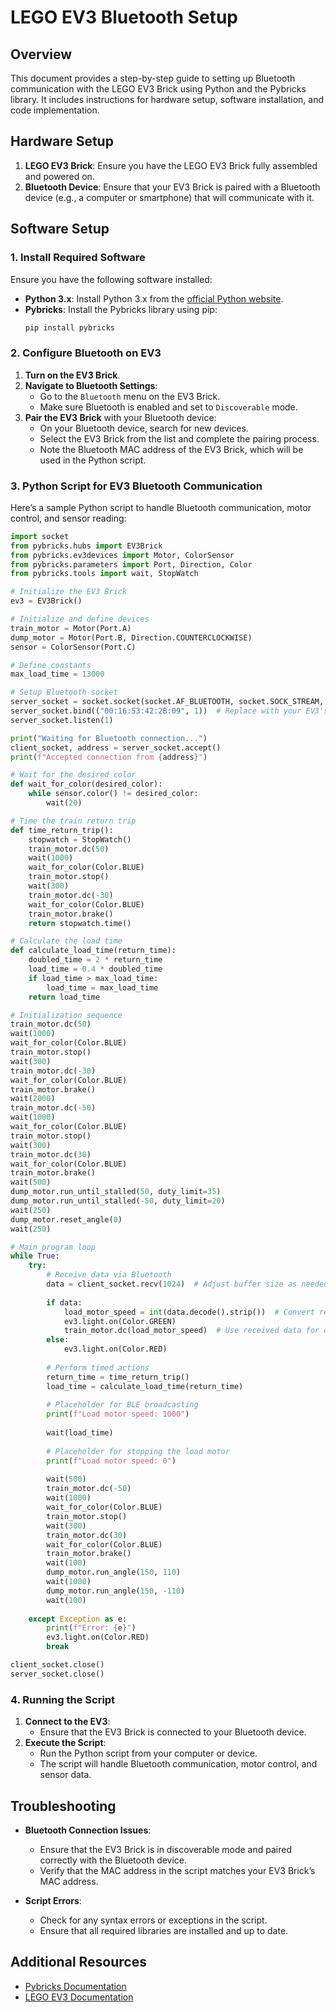 # LEGO EV3 Bluetooth Setup

## Overview

This document provides a step-by-step guide to setting up Bluetooth communication with the LEGO EV3 Brick using Python and the Pybricks library. It includes instructions for hardware setup, software installation, and code implementation.

## Hardware Setup

1. **LEGO EV3 Brick**: Ensure you have the LEGO EV3 Brick fully assembled and powered on.
2. **Bluetooth Device**: Ensure that your EV3 Brick is paired with a Bluetooth device (e.g., a computer or smartphone) that will communicate with it.

## Software Setup

### 1. Install Required Software

Ensure you have the following software installed:

- **Python 3.x**: Install Python 3.x from the [official Python website](https://www.python.org/downloads/).
- **Pybricks**: Install the Pybricks library using pip:
  ```sh
  pip install pybricks
  ```

### 2. Configure Bluetooth on EV3

1. **Turn on the EV3 Brick**.
2. **Navigate to Bluetooth Settings**:
   - Go to the `Bluetooth` menu on the EV3 Brick.
   - Make sure Bluetooth is enabled and set to `Discoverable` mode.
3. **Pair the EV3 Brick** with your Bluetooth device:
   - On your Bluetooth device, search for new devices.
   - Select the EV3 Brick from the list and complete the pairing process.
   - Note the Bluetooth MAC address of the EV3 Brick, which will be used in the Python script.

### 3. Python Script for EV3 Bluetooth Communication

Here’s a sample Python script to handle Bluetooth communication, motor control, and sensor reading:

```python
import socket
from pybricks.hubs import EV3Brick
from pybricks.ev3devices import Motor, ColorSensor
from pybricks.parameters import Port, Direction, Color
from pybricks.tools import wait, StopWatch

# Initialize the EV3 Brick
ev3 = EV3Brick()

# Initialize and define devices
train_motor = Motor(Port.A)
dump_motor = Motor(Port.B, Direction.COUNTERCLOCKWISE)
sensor = ColorSensor(Port.C)

# Define constants
max_load_time = 13000

# Setup Bluetooth socket
server_socket = socket.socket(socket.AF_BLUETOOTH, socket.SOCK_STREAM, socket.BTPROTO_RFCOMM)
server_socket.bind(("00:16:53:42:2B:09", 1))  # Replace with your EV3's Bluetooth MAC address
server_socket.listen(1)

print("Waiting for Bluetooth connection...")
client_socket, address = server_socket.accept()
print(f"Accepted connection from {address}")

# Wait for the desired color
def wait_for_color(desired_color):
    while sensor.color() != desired_color:
        wait(20)

# Time the train return trip
def time_return_trip():
    stopwatch = StopWatch()
    train_motor.dc(50)
    wait(1000)
    wait_for_color(Color.BLUE)
    train_motor.stop()
    wait(300)
    train_motor.dc(-30)
    wait_for_color(Color.BLUE)
    train_motor.brake()
    return stopwatch.time()

# Calculate the load time
def calculate_load_time(return_time):
    doubled_time = 2 * return_time
    load_time = 0.4 * doubled_time
    if load_time > max_load_time:
        load_time = max_load_time
    return load_time

# Initialization sequence
train_motor.dc(50)
wait(1000)
wait_for_color(Color.BLUE)
train_motor.stop()
wait(300)
train_motor.dc(-30)
wait_for_color(Color.BLUE)
train_motor.brake()
wait(2000)
train_motor.dc(-50)
wait(1000)
wait_for_color(Color.BLUE)
train_motor.stop()
wait(300)
train_motor.dc(30)
wait_for_color(Color.BLUE)
train_motor.brake()
wait(500)
dump_motor.run_until_stalled(50, duty_limit=35)
dump_motor.run_until_stalled(-50, duty_limit=20)
wait(250)
dump_motor.reset_angle(0)
wait(250)

# Main program loop
while True:
    try:
        # Receive data via Bluetooth
        data = client_socket.recv(1024)  # Adjust buffer size as needed
        
        if data:
            load_motor_speed = int(data.decode().strip())  # Convert received data to an integer
            ev3.light.on(Color.GREEN)
            train_motor.dc(load_motor_speed)  # Use received data for controlling the train motor
        else:
            ev3.light.on(Color.RED)
        
        # Perform timed actions
        return_time = time_return_trip()
        load_time = calculate_load_time(return_time)
        
        # Placeholder for BLE broadcasting
        print(f"Load motor speed: 1000")
        
        wait(load_time)
        
        # Placeholder for stopping the load motor
        print(f"Load motor speed: 0")
        
        wait(500)
        train_motor.dc(-50)
        wait(1000)
        wait_for_color(Color.BLUE)
        train_motor.stop()
        wait(300)
        train_motor.dc(30)
        wait_for_color(Color.BLUE)
        train_motor.brake()
        wait(100)
        dump_motor.run_angle(150, 110)
        wait(1000)
        dump_motor.run_angle(150, -110)
        wait(100)
        
    except Exception as e:
        print(f"Error: {e}")
        ev3.light.on(Color.RED)
        break

client_socket.close()
server_socket.close()
```

### 4. Running the Script

1. **Connect to the EV3**:
   - Ensure that the EV3 Brick is connected to your Bluetooth device.
2. **Execute the Script**:
   - Run the Python script from your computer or device.
   - The script will handle Bluetooth communication, motor control, and sensor data.

## Troubleshooting

- **Bluetooth Connection Issues**:
  - Ensure that the EV3 Brick is in discoverable mode and paired correctly with the Bluetooth device.
  - Verify that the MAC address in the script matches your EV3 Brick’s MAC address.

- **Script Errors**:
  - Check for any syntax errors or exceptions in the script.
  - Ensure that all required libraries are installed and up to date.

## Additional Resources

- [Pybricks Documentation](https://pybricks.com/guide/)
- [LEGO EV3 Documentation](https://www.lego.com/en-us/themes/ev3)

